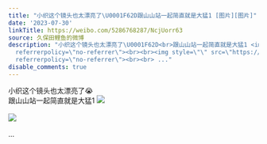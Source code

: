 ```yaml
---
title: "小织这个镜头也太漂亮了\U0001F62D跟山山站一起简直就是大猛1 [图片][图片]"
date: '2023-07-30'
linkTitle: https://weibo.com/5286768287/NcjUorr63
source: 久保田鲤鱼的微博
description: "小织这个镜头也太漂亮了\U0001F62D<br>跟山山站一起简直就是大猛1 <img style=\"\" src=\"https://tvax4.sinaimg.cn/large/005LMJWfgy1hgfeszjmgzj30h90n041g.jpg\"
  referrerpolicy=\"no-referrer\"><br><br><img style=\"\" src=\"https://tvax3.sinaimg.cn/large/005LMJWfgy1hgfesz5e7ij30h80mztbk.jpg\"
  referrerpolicy=\"no-referrer\"><br><br> ..."
disable_comments: true
---
```

小织这个镜头也太漂亮了😭<br>跟山山站一起简直就是大猛1 <img style="" src="https://tvax4.sinaimg.cn/large/005LMJWfgy1hgfeszjmgzj30h90n041g.jpg" referrerpolicy="no-referrer"><br><br><img style="" src="https://tvax3.sinaimg.cn/large/005LMJWfgy1hgfesz5e7ij30h80mztbk.jpg" referrerpolicy="no-referrer"><br><br> ...